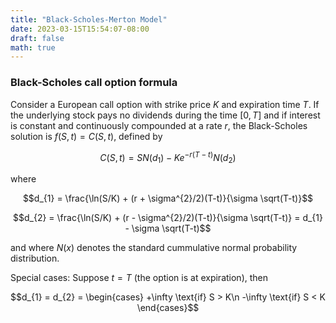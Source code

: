 ```yaml
---
title: "Black-Scholes-Merton Model"
date: 2023-03-15T15:54:07-08:00
draft: false
math: true
---
```


### Black-Scholes call option formula

Consider a European call option with strike price $K$ and expiration time $T$. If the underlying stock pays no dividends during the time $[0,T]$ and if interest is constant and continuously compounded at a rate $r$, the Black-Scholes solution is $f(S,t) = C(S,t)$, defined by

$$C(S,t) = SN(d_{1}) - K e^{-r(T-t)}N(d_{2})$$

where

$$d_{1} = \frac{\ln(S/K) + (r + \sigma^{2}/2)(T-t)}{\sigma \sqrt(T-t)}$$

$$d_{2} = \frac{\ln(S/K) + (r - \sigma^{2}/2)(T-t)}{\sigma \sqrt(T-t)} = d_{1} - \sigma \sqrt(T-t)$$

and where $N(x)$ denotes the standard cummulative normal probability distribution.

Special cases: Suppose $t = T$ (the option is at expiration), then

$$d_{1} = d_{2} = 
\begin{cases}
+\infty \text{if} S > K\n
-\infty \text{if} S < K
\end{cases}$$